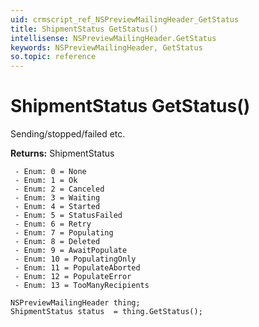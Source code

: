 ```yaml
---
uid: crmscript_ref_NSPreviewMailingHeader_GetStatus
title: ShipmentStatus GetStatus()
intellisense: NSPreviewMailingHeader.GetStatus
keywords: NSPreviewMailingHeader, GetStatus
so.topic: reference
---
```


# ShipmentStatus GetStatus()

Sending/stopped/failed etc.

**Returns:** ShipmentStatus

     - Enum: 0 = None 
     - Enum: 1 = Ok 
     - Enum: 2 = Canceled 
     - Enum: 3 = Waiting 
     - Enum: 4 = Started 
     - Enum: 5 = StatusFailed 
     - Enum: 6 = Retry 
     - Enum: 7 = Populating 
     - Enum: 8 = Deleted 
     - Enum: 9 = AwaitPopulate 
     - Enum: 10 = PopulatingOnly 
     - Enum: 11 = PopulateAborted 
     - Enum: 12 = PopulateError 
     - Enum: 13 = TooManyRecipients 

```crmscript
NSPreviewMailingHeader thing;
ShipmentStatus status  = thing.GetStatus();
```

